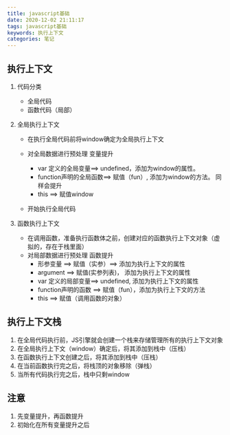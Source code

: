```yaml
---
title: javascript基础
date: 2020-12-02 21:11:17
tags: javascript基础
keywords: 执行上下文
categories: 笔记
---
```

## 执行上下文
1. 代码分类
   * 全局代码
   * 函数代码（局部）

2. 全局执行上下文

     * 在执行全局代码前将window确定为全局执行上下文
     * 对全局数据进行预处理   变量提升
       * var 定义的全局变量==> undefined，添加为window的属性。
       * function声明的全局函数==> 赋值（fun）, 添加为window的方法。 同样会提升
       * this ==> 赋值window

    * 开始执行全局代码

3. 函数执行上下文

     * 在调用函数，准备执行函数体之前，创建对应的函数执行上下文对象（虚拟的，存在于栈里面）
     * 对局部数据进行预处理   函数提升
       * 形参变量 ==> 赋值（实参）==> 添加为执行上下文的属性
       * argument ==> 赋值(实参列表)， 添加为执行上下文的属性
       * var 定义的局部变量==> undefined, 添加为执行上下文的属性
       * function声明的函数 ==> 赋值（fun），添加为执行上下文的方法
       * this ==> 赋值（调用函数的对象） 

## 执行上下文栈
1. 在全局代码执行前，JS引擎就会创建一个栈来存储管理所有的执行上下文对象
2. 在全局执行上下文（window）确定后，将其添加到栈中（压栈）
3. 在函数执行上下文创建之后，将其添加到栈中（压栈）
4. 在当前函数执行完之后，将栈顶的对象移除（弹栈）
5. 当所有代码执行完之后，栈中只剩window

## 注意
 1. 先变量提升，再函数提升
 2. 初始化在所有变量提升之后
